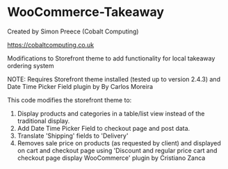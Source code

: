 # WooCommerce-Takeaway
Created by Simon Preece (Cobalt Computing)

https://cobaltcomputing.co.uk

Modifications to Storefront theme to add functionality for local takeaway ordering system

NOTE: Requires Storefront theme installed (tested up to version 2.4.3) and Date Time Picker Field plugin by By Carlos Moreira

This code modifies the storefront theme to: 
1) Display products and categories in a table/list view instead of the traditional display.
2) Add Date Time Picker Field to checkout page and post data.
3) Translate 'Shipping' fields to 'Delivery'
4) Removes sale price on products (as requested by client) and displayed on cart and checkout page using 'Discount and regular price cart and checkout page display WooCommerce' plugin by Cristiano Zanca

